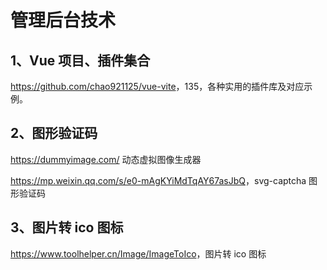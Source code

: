 # 管理后台技术

## 1、Vue 项目、插件集合

<https://github.com/chao921125/vue-vite>，135，各种实用的插件库及对应示例。


## 2、图形验证码

<https://dummyimage.com/>	动态虚拟图像生成器

<https://mp.weixin.qq.com/s/e0-mAgKYiMdTqAY67asJbQ>，svg-captcha 图形验证码

## 3、图片转 ico 图标

<https://www.toolhelper.cn/Image/ImageToIco>，图片转 ico 图标
